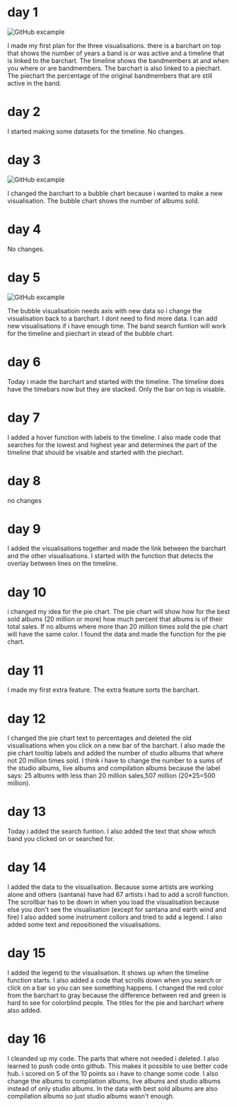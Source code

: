 # day 1

![GitHub excample](/doc/dataproject.PNG)

I made my first plan for the three visualisations. there is a barchart on top that shows the number of years a band is or was active and a timeline that is linked to the barchart.
The timeline shows the bandmembers at and when you where or are bandmembers. The barchart is also linked to a piechart. The piechart the percentage of the original bandmembers that are still active in the band.

# day 2

I started making some datasets for the timeline. No changes.

# day 3

![GitHub excample](/doc/dataproject2.PNG)

I changed the barchart to a bubble chart because i wanted to make a new visualisation. The bubble chart shows the number of albums sold.

# day 4

No changes.

# day 5

![GitHub excample](/doc/dataproject3.PNG)

The bubble visualisatioin needs axis with new data so i change the visualisation back to a barchart. I dont need to find more data. I can add new visualisations if i have enough time. The band search funtion will work for the timeline and piechart in stead of the bubble chart. 

# day 6

Today i made the barchart and started with the timeline. The timeline does have the timebars now but they are stacked. Only the bar on top is visable.

# day 7

I added a hover function with labels to the timeline. I also made code that searches for the lowest and highest year and determines the part of the timeline that should be visable and started with the piechart. 

# day 8

no changes

# day 9

I added the visualisations together and made the link between the barchart and the other visualisations. I started with the function that detects the overlay between lines on the timeline. 

# day 10

i changed my idea for the pie chart. The pie chart will show how for the best sold albums (20 million or more) how much percent that albums is of their total sales. If no albums where more than 20 million times sold the pie chart will have the same color. I found the data and made the function for the pie chart. 

# day 11

I made my first extra feature. The extra feature sorts the barchart. 

# day 12

I changed the pie chart text to percentages and deleted the old visualisations when you click on a new bar of the barchart. I also made the pie chart tooltip labels and added the number of studio albums that where not 20 million times sold. I think i have to change the number to a sums of the studio albums, live albums and compilation albums because the label says: 25 albums with less than 20 million sales,507 million (20*25=500 million).

# day 13

Today i added the search funtion. I also added the text that show which band you clicked on or searched for.

# day 14

I added the data to the visualisation. Because some artists are working alone and others (santana) have had 67 artists i had to add a scroll function. The scrollbar has to be down in when you load the visualisation because else you don't see the visualisation (except for santana and earth wind and fire) I also added some instrument collors and tried to add a legend. I also added some text and repositioned the visualisations. 

# day 15

I added the legend to the visualisation. It shows up when the timeline function starts. I also added a code that scrolls down when you search or click on a bar so you can see something happens. I changed the red color from the barchart to gray because the difference between red and green is hard to see for colorblind people. The titles for the pie and barchart where also added.

# day 16

I cleanded up my code. The parts that where not needed i deleted. I also learned to push code onto github. This makes it possible to use better code hub. i scored on 5 of the 10 points so i have to change some code. I also change the albums to compilation albums, live albums and studio albums instead of only studio albums. In the data with best sold albums are also compilation albums so just studio albums wasn't enough. 
